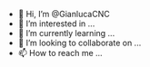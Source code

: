 - 👋 Hi, I’m @GianlucaCNC
- 👀 I’m interested in ...
- 🌱 I’m currently learning ...
- 💞️ I’m looking to collaborate on ...
- 📫 How to reach me ...

<!---
GianlucaCNC/GianlucaCNC is a ✨ special ✨ repository because its `README.md` (this file) appears on your GitHub profile.
You can click the Preview link to take a look at your changes.
--->
